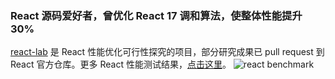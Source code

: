 ### React 源码爱好者，曾优化 React 17 调和算法，使整体性能提升 30%

[react-lab](https://github.com/guojin-long/react) 是 React 性能优化可行性探究的项目，部分研究成果已 pull request 到 React 官方仓库。更多 React 性能测试结果，[点击这里](https://krausest.github.io/js-framework-benchmark/2022/table_chrome_103.0.5060.53_osx.html)。
![react benchmark](https://guojin-long.github.io/guojin-long/images/react-benchmark.jpg "react benchmark")

<!--
**guojin-long/guojin-long** is a ✨ _special_ ✨ repository because its `README.md` (this file) appears on your GitHub profile.

Here are some ideas to get you started:

- 🔭 I’m currently working on ...
- 🌱 I’m currently learning ...
- 👯 I’m looking to collaborate on ...
- 🤔 I’m looking for help with ...
- 💬 Ask me about ...
- 📫 How to reach me: ...
- 😄 Pronouns: ...
- ⚡ Fun fact: ...
-->
